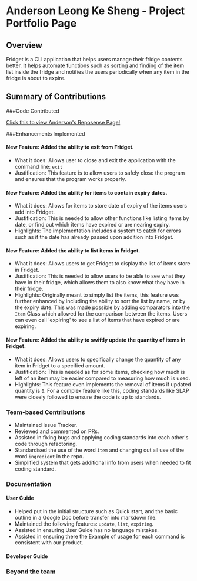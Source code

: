 # Anderson Leong Ke Sheng - Project Portfolio Page

## Overview

Fridget is a CLI application that helps users manage their fridge contents better.
It helps automate functions such as sorting and finding of the item list inside the fridge and notifies the users
periodically when any item in the fridge is about to expire. 

## Summary of Contributions

###Code Contributed

[Click this to view Anderson's Reposense Page!](https://nus-cs2113-ay2122s1.github.io/tp-dashboard/?search=&sort=groupTitle&sortWithin=title&timeframe=commit&mergegroup=&groupSelect=groupByRepos&breakdown=true&checkedFileTypes=docs~functional-code~test-code~other&since=2021-09-25&tabOpen=true&tabType=authorship&tabAuthor=uosjapuelks&tabRepo=AY2122S1-CS2113T-W12-4%2Ftp%5Bmaster%5D&authorshipIsMergeGroup=false&authorshipFileTypes=docs~functional-code~test-code&authorshipIsBinaryFileTypeChecked=false&zFR=false)

###Enhancements Implemented

#### New Feature: Added the ability to exit from Fridget.

- What it does: Allows user to close and exit the application with the command line: `exit`
- Justification: This feature is to allow users to safely close the program and ensures that the program works properly.

#### New Feature: Added the ability for items to contain expiry dates.

- What it does: Allows for items to store date of expiry of the items users add into Fridget.
- Justification: This is needed to allow other functions like listing items by date, or find out which items have expired or are nearing expiry.
- Highlights: The implementation includes a system to catch for errors such as if the date has already passed upon addition into Fridget.

#### New Feature: Added the ability to list items in Fridget.

- What it does: Allows users to get Fridget to display the list of items store in Fridget.
- Justification: This is needed to allow users to be able to see what they have in their fridge, which allows them to also know what they have in their fridge.
- Highlights: Originally meant to simply list the items, this feature was further enhanced by including the ability to sort the list by name, or by the expiry date. This was made possible by adding comparators into the `Item` Class which allowed for the comparison between the items. Users can even call 'expiring' to see a list of items that have expired or are expiring.

#### New Feature: Added the ability to swiftly update the quantity of items in Fridget.

- What it does: Allows users to specifically change the quantity of any item in Fridget to a specified amount.
- Justification: This is needed as for some items, checking how much is left of an item may be easier compared to measuring how much is used.
- Highlights: This feature even implements the removal of items if updated quantity is `0`. For a complex feature like this, coding standards like SLAP were closely followed to ensure the code is up to standards.

####

### Team-based Contributions

- Maintained Issue Tracker.
- Reviewed and commented on PRs.
- Assisted in fixing bugs and applying coding standards into each other's code through refactoring.
- Standardised the use of the word `item` and changing out all use of the word `ingredient` in the repo.
- Simplified system that gets additional info from users when needed to fit coding standard.

### Documentation

#### User Guide
- Helped put in the initial structure such as Quick start, and the basic outline in a Google Doc before transfer into markdown file.
- Maintained the following features: `update`, `list`, `expiring`.
- Assisted in ensuring User Guide has no language mistakes.
- Assisted in ensuring there the Example of usage for each command is consistent with our product.

#### Developer Guide

### Beyond the team
